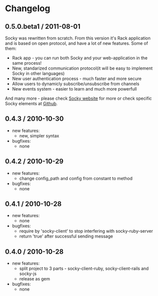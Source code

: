 Changelog
=========

## 0.5.0.beta1 / 2011-08-01

Socky was rewritten from scratch. From this version it's Rack application and is based on
open protocol, and have a lot of new features. Some of them:

- Rack app - you can run both Socky and your web-application in the same process!
- New, standarized communication protocol(it will be easy to implement Socky in other languages)
- New user authentication process - much faster and more secure
- Allow users to dynamicly subscribe/unsubscribe from channels
- New events system - easier to learn and much more powerfull

And many more - please check [Socky website](http://socky.org) for more or check specific Socky elements at [Github](http://github.com/socky).

## 0.4.3 / 2010-10-30

- new features:
  - new, simpler syntax
- bugfixes:
  - none

## 0.4.2 / 2010-10-29

- new features:
  - change config_path and config from constant to method
- bugfixes:
  - none

## 0.4.1 / 2010-10-28

- new features:
  - none
- bugfixes:
  - require by 'socky-client' to stop interfering with socky-ruby-server
  - return 'true' after successful sending message

## 0.4.0 / 2010-10-28

- new features:
  - split project to 3 parts - socky-client-ruby, socky-client-rails and socky-js
  - release as gem
- bugfixes:
  - none
